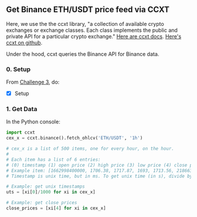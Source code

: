 ## Get Binance ETH/USDT price feed via CCXT

Here, we use the the ccxt library, "a collection of available crypto exchanges or exchange classes. Each class implements the public and private API for a particular crypto exchange." [Here are ccxt docs](https://docs.ccxt.com/en/latest/manual.html). [Here's ccxt on github](https://github.com/ccxt/ccxt).

Under the hood, ccxt queries the Binance API for Binance data.


### 0. Setup

From [Challenge 3](../challenges/main3.md), do:
- [x] Setup

### 1. Get Data
 
In the Python console:

```python
import ccxt
cex_x = ccxt.binance().fetch_ohlcv('ETH/USDT', '1h')

# cex_x is a list of 500 items, one for every hour, on the hour.
#
# Each item has a list of 6 entries:
# (0) timestamp (1) open price (2) high price (3) low price (4) close price (5) volume
# Example item: [1662998400000, 1706.38, 1717.87, 1693, 1713.56, 2186632.9224]
# Timestamp is unix time, but in ms. To get unix time (in s), divide by 1000

# Example: get unix timestamps
uts = [xi[0]/1000 for xi in cex_x]

# Example: get close prices
close_prices = [xi[4] for xi in cex_x]
```
